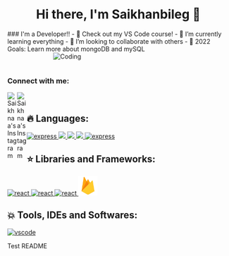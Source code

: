 ###

  
  
  <h1 align="center">Hi there, I'm Saikhanbileg 🤙<width="30px"></h1>
  ###
  I'm a Developer!!
- 🔭 Check out my VS Code course!
- 🌱 I’m currently learning everything
- 👯 I’m looking to collaborate with others
- 🥅 2022 Goals: Learn more about mongoDB and mySQL

  
<img align="right" alt="Coding" width="400" src="https://media1.giphy.com/media/u2pmTWUi0MXjyrMaVj/giphy.gif?cid=ecf05e473blwbdcpgrujtig5k754e16w1r5ymq6vrmv2e79l&rid=giphy.gif&ct=g">


<p align="center">
  <br>
</p>

  ### Connect with me:
&nbsp;&nbsp;
<a href="https://www.instagram.com/saihan.bileg.3/">
  <img align="left" alt="Saikhnaa's Instagram" width="22px" src="https://raw.githubusercontent.com/hussainweb/hussainweb/main/icons/instagram.png" />
</a>
<a href="https://www.facebook.com/saihan.bileg.3/">
  <img align="left" alt="Saikhnaa's Instagram" width="22px" src="https://cdn-icons-png.flaticon.com/512/145/145802.png" />
</a>

  
  ## 🔥 Languages:

<p align="left"> 
    <a href="https://www.cprogramming.com/" target="_blank"> <img src="https://img.icons8.com/color/452/c-programming.png" alt="express" width="44" height="44"/> </a>
    <a href="https://developer.mozilla.org/en-US/docs/Web/JavaScript" target="_blank"> <img src="https://img.icons8.com/color/48/000000/javascript.png"/> </a> 
    <a href="https://www.w3.org/html/" target="_blank"> <img src="https://img.icons8.com/color/48/000000/html-5.png"/> </a> 
    <a href="https://www.w3schools.com/css/" target="_blank"> <img src="https://img.icons8.com/color/48/000000/css3.png"/> </a> 
     <a href="https://isocpp.org/" target="_blank"> <img src="https://encrypted-tbn0.gstatic.com/images?q=tbn:ANd9GcT2KysS-Fj-RgPNEg0XK_6GJINJS-mf8f6zSxcZID9U7xsVTZPkPVtAqfY5E3kd0nTJnb0&usqp=CAU" alt="express" width="51" height="51" /> </a> 
</p>

  
  ## ⭐️ Libraries and Frameworks:

  <a href="https://reactjs.org/" target="_blank"> <img src="https://img.icons8.com/plasticine/2x/react.png" alt="react" width="44" height="44"/> </a>
  <a href="https://nodejs.org/en/" target="_blank"> <img src="https://cdn.jsdelivr.net/gh/devicons/devicon/icons/nodejs/nodejs-original.svg" alt="react" width="44" height="44"/> </a>
  <a href="https://expressjs.com/" target="_blank"> <img src="https://encrypted-tbn0.gstatic.com/images?q=tbn:ANd9GcRNvlAM2kg5H1ufCzBW7GjzCo77Ys_neYxOHQ&usqp=CAU" alt="react" width="44" height="44"/> </a>
  <a href="https://firebase.google.com/" target="_blank"> <img src="https://raw.githubusercontent.com/github/explore/80688e429a7d4ef2fca1e82350fe8e3517d3494d/topics/firebase/firebase.png" alt="react" width="44" height="44"/> </a>
   ##  💥  Tools, IDEs and Softwares:

<p align="left"> 
   <a href="https://code.visualstudio.com/"> <img src="https://img.icons8.com/color/2x/visual-studio-code-2019.png" alt="vscode" width="40" height="40" /> </a>
  
  
</p>   

  Test  README

  
   <br>
  <br>

